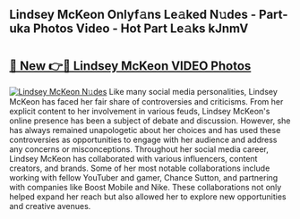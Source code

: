 ## Lindsey McKeon Onlyf𝚊ns Le𝚊ked N𝚞des - Part-uka Photos Video - Hot Part Le𝚊ks kJnmV

# <h2><a href="http://ab62353.deff.icu/?id=Lindsey+McKeon">🔗 New 👉🔴 Lindsey McKeon VIDEO Photos</a></h2>

[![Lindsey McKeon N𝚞des](https://i.imgur.com/rIISA9y.gif)](http://ab62353.deff.icu/?id=Lindsey+McKeon)
Like many social media personalities, Lindsey McKeon has faced her fair share of controversies and criticisms. From her explicit content to her involvement in various feuds, Lindsey McKeon's online presence has been a subject of debate and discussion. However, she has always remained unapologetic about her choices and has used these controversies as opportunities to engage with her audience and address any concerns or misconceptions. Throughout her social media career, Lindsey McKeon has collaborated with various influencers, content creators, and brands. Some of her most notable collaborations include working with fellow YouTuber and gamer, Chance Sutton, and partnering with companies like Boost Mobile and Nike. These collaborations not only helped expand her reach but also allowed her to explore new opportunities and creative avenues.
